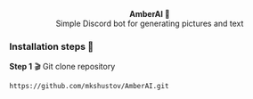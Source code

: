 <div align="center"><strong>AmberAI 🤖</strong></div>
<div align="center">Simple Discord bot for generating pictures and text</div>

### Installation steps 🚩
**Step 1** 🎬 Git clone repository

```console 
https://github.com/mkshustov/AmberAI.git
```
